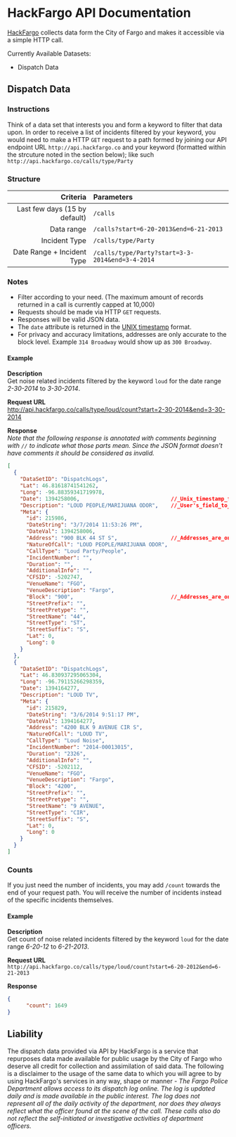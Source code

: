 # HackFargo API Documentation

[HackFargo](http://hackfargo.co) collects data form the City of Fargo and makes it accessible via a simple HTTP call.

Currently Available Datasets:
- Dispatch Data


## Dispatch Data

### Instructions
Think of a data set that interests you and form a keyword to filter that data
upon. In order to receive a list of incidents filtered by your keyword, you
would need to make a HTTP `GET` request to a path formed by joining our
API endpoint URL `http://api.hackfargo.co` and your keyword (formatted
within the strcuture noted in the section below); like such
`http://api.hackfargo.co/calls/type/Party`


### Structure
Criteria                        | Parameters                                     
-------------------------------:|:------------------------------------------------
Last few days (15 by default)   | `/calls`                                       
Data range                      | `/calls?start=6-20-2013&end=6-21-2013`         
Incident Type                   | `/calls/type/Party`                            
Date Range + Incident Type      | `/calls/type/Party?start=3-3-2014&end=3-4-2014`


### Notes
- Filter according to your need. (The maximum amount of records returned in a call is currently capped at 10,000)
- Requests should be made via HTTP `GET` requests.
- Responses will be valid JSON data.
- The `date` attribute is returned in the [UNIX timestamp](http://www.epochconverter.com) format.
- For privacy and accuracy limitations, addresses are only accurate to the block level. Example 
`314 Broadway` would show up as `300 Broadway`.

#### Example
**Description**    
Get noise related incidents filtered by the keyword `loud` for the date
range _2-30-2014_ to _3-30-2014_.


**Request URL**   
    http://api.hackfargo.co/calls/type/loud/count?start=2-30-2014&end=3-30-2014

**Response**    
_Note that the following response is annotated with comments beginning
with `//` to indicate what those parts mean. Since the JSON format doesn't have
comments it should be considered as invalid._

```JSON
[
  {
    "DataSetID": "DispatchLogs",
    "Lat": 46.81618741541262,
    "Long": -96.88359341719978,
    "Date": 1394258006,                             //_Unix_timestamp_format
    "Description": "LOUD PEOPLE/MARIJUANA ODOR",    //_User's_field_to_filter_against
    "Meta": {
      "id": 215986,
      "DateString": "3/7/2014 11:53:26 PM",
      "DateVal": 1394258006,
      "Address": "900 BLK 44 ST S",                 //_Addresses_are_only_accurate_to_block_level
      "NatureOfCall": "LOUD PEOPLE/MARIJUANA ODOR",
      "CallType": "Loud Party/People",
      "IncidentNumber": "",
      "Duration": "",
      "AdditionalInfo": "",
      "CFSID": -5202747,
      "VenueName": "FGO",
      "VenueDescription": "Fargo",
      "Block": "900",                               //_Addresses_are_only_accurate_to_block_level
      "StreetPrefix": "",
      "StreetPretype": "",
      "StreetName": "44",
      "StreetType": "ST",
      "StreetSuffix": "S",
      "Lat": 0,
      "Long": 0
    }
  },
  {
    "DataSetID": "DispatchLogs",
    "Lat": 46.830937295065304,
    "Long": -96.79115266298359,
    "Date": 1394164277,
    "Description": "LOUD TV",
    "Meta": {
      "id": 215829,
      "DateString": "3/6/2014 9:51:17 PM",
      "DateVal": 1394164277,
      "Address": "4200 BLK 9 AVENUE CIR S",
      "NatureOfCall": "LOUD TV",
      "CallType": "Loud Noise",
      "IncidentNumber": "2014-00013015",
      "Duration": "2326",
      "AdditionalInfo": "",
      "CFSID": -5202112,
      "VenueName": "FGO",
      "VenueDescription": "Fargo",
      "Block": "4200",
      "StreetPrefix": "",
      "StreetPretype": "",
      "StreetName": "9 AVENUE",
      "StreetType": "CIR",
      "StreetSuffix": "S",
      "Lat": 0,
      "Long": 0
    }
  }
]
```


### Counts
If you just need the number of incidents, you may add `/count` towards the end
of your request path. You will receive the number of incidents instead of the
specific incidents themselves. 

#### Example
**Description**    
Get count of noise related incidents filtered by the keyword `loud` for
the date range _6-20-12_ to _6-21-2013_.

**Request URL**    
    `http://api.hackfargo.co/calls/type/loud/count?start=6-20-2012&end=6-21-2013`

**Response**    
```JSON
{
      "count": 1649
}
```


## Liability
The dispatch data provided via API by HackFargo is a service that repurposes
data made available for public usage by the City of Fargo who deserve all
credit for collection and assimilation of said data. The following is a
disclaimer to the usage of the same data to which you will agree to by using
HackFargo's services in any way, shape or manner - _The Fargo Police Department
allows access to its dispatch log online. The log is updated daily and is made
available in the public interest. The log does not represent all of the daily
activity of the department, nor does they always reflect what the officer found
at the scene of the call. These calls also do not reflect the self-initiated or
investigative activities of department officers._

